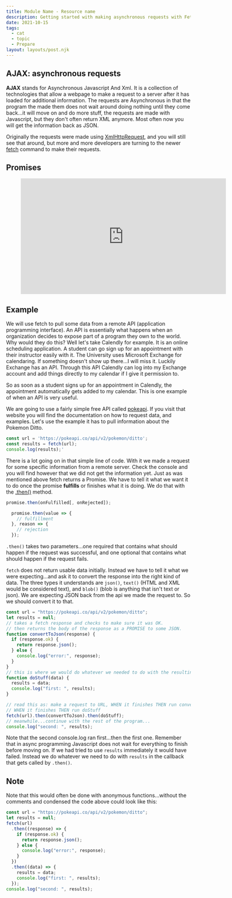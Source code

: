 ```yaml
---
title: Module Name - Resource name
description: Getting started with making asynchronous requests with Fetch
date: 2021-10-15
tags:
  - cat
  - topic
  - Prepare
layout: layouts/post.njk
---
```


## AJAX: asynchronous requests

**AJAX** stands for Asynchronous Javascript And Xml. It is a collection of technologies that allow a webpage to make a request to a server after it has loaded for additional information. The requests are Asynchronous in that the program the made them does not wait around doing nothing until they come back...it will move on and do more stuff, the requests are made with Javascript, but they don't often return XML anymore. Most often now you will get the information back as JSON.

Originally the requests were made using [XmlHttpRequest](https://developer.mozilla.org/en-US/docs/Web/API/XMLHttpRequest/Using_XMLHttpRequest), and you will still see that around, but more and more developers are turning to the newer [fetch](https://developer.mozilla.org/en-US/docs/Web/API/Fetch_API/Using_Fetch) command to make their requests.

## Promises

<figure class="video-container">

<iframe width="560" height="315" src="https://www.youtube.com/embed/a3Srum6o5Oo" title="BYU-I Hackathon 2021" frameborder="0" allow="accelerometer; autoplay; clipboard-write; encrypted-media; gyroscope; picture-in-picture" allowfullscreen></iframe>
</figure>

## Example

We will use fetch to pull some data from a remote API (application programming interface). An API is essentially what happens when an organization decides to expose part of a program they own to the world. Why would they do this? Well let's take Calendly for example. It is an online scheduling application. A student can go sign up for an appointment with their instructor easily with it. The University uses Microsoft Exchange for calendaring. If something doesn't show up there...I will miss it. Luckily Exchange has an API. Through this API Calendly can log into my Exchange account and add things directly to my calendar if I give it permission to.

So as soon as a student signs up for an appointment in Calendly, the appointment automatically gets added to my calendar. This is one example of when an API is very useful.

We are going to use a fairly simple free API called [pokeapi](https://pokeapi.co/). If you visit that website you will find the documentation on how to request data, and examples. Let's use the example it has to pull information about the Pokemon Ditto.

```javascript
const url = 'https://pokeapi.co/api/v2/pokemon/ditto';
const results = fetch(url);
console.log(results);'
```

There is a lot going on in that simple line of code. With it we made a request for some specific information from a remote server. Check the console and you will find however that we did not get the information yet. Just as was mentioned above fetch returns a Promise. We have to tell it what we want it to do once the promise **fulfills** or finishes what it is doing. We do that with the [.then()](https://developer.mozilla.org/en-US/docs/Web/JavaScript/Reference/Global_Objects/Promise/then) method.

```javascript
promise.then(onFulfilled[, onRejected]);

  promise.then(value => {
    // fulfillment
  }, reason => {
    // rejection
  });
```

`.then()` takes two parameters...one required that contains what should happen if the request was successful, and one optional that contains what should happen if the request fails.

`fetch` does not return usable data initially. Instead we have to tell it what we were expecting...and ask it to convert the response into the right kind of data. The three types it understands are `json()`, `text()` (HTML and XML would be considered text), and `blob()` (blob is anything that isn't text or json). We are expecting JSON back from the api we made the request to. So we should convert it to that.

```javascript
const url = "https://pokeapi.co/api/v2/pokemon/ditto";
let results = null;
// takes a fetch response and checks to make sure it was OK.
// then returns the body of the response as a PROMISE to some JSON.
function convertToJson(response) {
  if (response.ok) {
    return response.json();
  } else {
    console.log("error:", response);
  }
}
// this is where we would do whatever we needed to do with the resulting data.
function doStuff(data) {
  results = data;
  console.log("first: ", results);
}

// read this as: make a request to URL, WHEN it finishes THEN run convertToJson
// WHEN it finishes THEN run doStuff
fetch(url).then(convertToJson).then(doStuff);
// meanwhile...continue with the rest of the program...
console.log("second: ", results);
```

Note that the second console.log ran first...then the first one. Remember that in async programming Javascript does not wait for everything to finish before moving on. If we had tried to use `results` immediately it would have failed. Instead we do whatever we need to do with `results` in the callback that gets called by `.then()`.

## Note

Note that this would often be done with anonymous functions...without the comments and condensed the code above could look like this:

```javascript
const url = "https://pokeapi.co/api/v2/pokemon/ditto";
let results = null;
fetch(url)
  .then((response) => {
    if (response.ok) {
      return response.json();
    } else {
      console.log("error:", response);
    }
  })
  .then((data) => {
    results = data;
    console.log("first: ", results);
  });
console.log("second: ", results);
```

